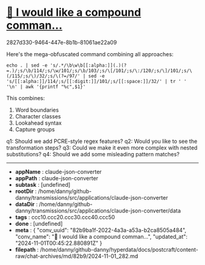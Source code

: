 # [💬 I would like a compound comman...](https://claude.ai/chat/82b9ba1f-2022-4a3a-a53a-b2ca8505a484)

2827d330-9464-447e-8b1b-81061ae22a09

 Here's the mega-obfuscated command combining all approaches:

`echo . | sed -e 's/.*/\b\w\b[[:alpha:]](.)(?=.)/;s/\b/114/;s/\w/101/;s/\b/103/;s/\[/101/;s/\:/120/;s/\]/101/;s/\(/115/;s/\)/32/;s/\(?=/97/' | sed -e 's/[[:alpha:]]/114/;s/[[:digit:]]/101/;s/[[:space:]]/32/' | tr ' ' '\n' | awk '{printf "%c",$1}'`

This combines:
1. Word boundaries
2. Character classes
3. Lookahead syntax
4. Capture groups

q1: Should we add PCRE-style regex features?
q2: Would you like to see the transformation steps?
q3: Could we make it even more complex with nested substitutions?
q4: Should we add some misleading pattern matches?

---

* **appName** : claude-json-converter
* **appPath** : claude-json-converter
* **subtask** : [undefined]
* **rootDir** : /home/danny/github-danny/transmissions/src/applications/claude-json-converter
* **dataDir** : /home/danny/github-danny/transmissions/src/applications/claude-json-converter/data
* **tags** : ccc10.ccc20.ccc30.ccc40.ccc50
* **done** : [undefined]
* **meta** : {
  "conv_uuid": "82b9ba1f-2022-4a3a-a53a-b2ca8505a484",
  "conv_name": "💬 I would like a compound comman...",
  "updated_at": "2024-11-01T00:45:22.880891Z"
}
* **filepath** : /home/danny/github-danny/hyperdata/docs/postcraft/content-raw/chat-archives/md/82b9/2024-11-01_282.md